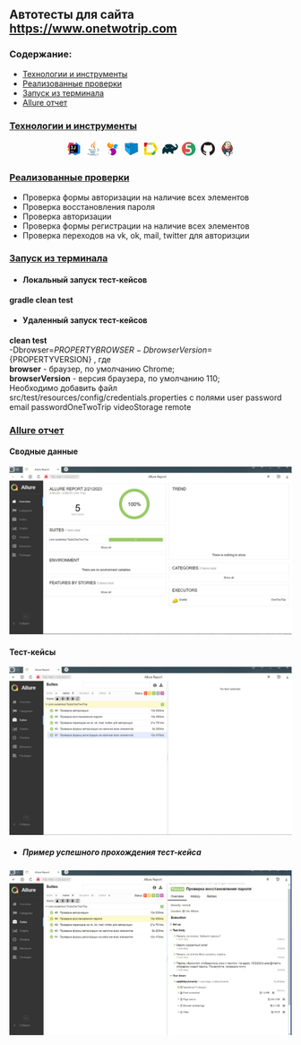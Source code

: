 
## Автотесты для сайта https://www.onetwotrip.com


### Содержание:

- <a href="#технологии-и-инструменты">Технологии и инструменты</a>
- <a href="#реализованные-проверки">Реализованные проверки</a>
- <a href="#запуск-из-терминала">Запуск из терминала</a>
- <a href="#allure-отчет">Allure отчет</a>


### [Технологии и инструменты](#технологии-и-инструменты)
<p align="center">
<img width="6%" title="IntelliJ IDEA" src="logo/Intelij_IDEA.svg">
<img width="6%" title="Java" src="logo/Java.svg">
<img width="6%" title="Selenide" src="logo/Selenide.svg">
<img width="6%" title="Selenoid" src="logo/Selenoid.svg">
<img width="6%" title="Allure Report" src="logo/Allure_Report.svg">
<img width="6%" title="Gradle" src="logo/Gradle.svg">
<img width="6%" title="JUnit5" src="logo/JUnit5.svg">
<img width="6%" title="GitHub" src="logo/GitHub.svg">
<img width="6%" title="Jenkins" src="logo/Jenkins.svg">
</p>

### [Реализованные проверки](#реализованные-проверки)
* Проверка формы авторизации на наличие всех элементов
* Проверка восстановления пароля
* Проверка авторизации
* Проверка формы регистрации на наличие всех элементов
* Проверка переходов на vk, ok, mail, twitter для авторизции


### [Запуск из терминала](#запуск-из-терминала)
* #### Локальный запуск тест-кейсов
**gradle clean test**

* #### Удаленный запуск тест-кейсов
**clean test**  
-Dbrowser=${PROPERTYBROWSER}  
-DbrowserVersion=${PROPERTYVERSION}  , где  
**browser** - браузер, по умолчанию Chrome;  
**browserVersion** - версия браузера, по умолчанию 110;  
Необходимо добавить файл src/test/resources/config/credentials.properties с полями
user
password
email
passwordOneTwoTrip
videoStorage
remote


### [Allure отчет](#allure-отчет)
#### Сводные данные
![Img1](logo/mainreport.jpg)

#### Тест-кейсы
![Img2](logo/tests.jpg)

* ##### **Пример успешного прохождения тест-кейса**
![Img3](logo/success.jpg)
